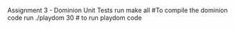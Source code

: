 Assignment 3 - Dominion Unit Tests
run make all #To compile the dominion code
run ./playdom 30 # to run playdom code
